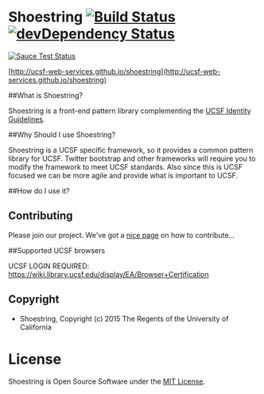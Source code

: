 # Shoestring  [![Build Status](https://travis-ci.org/ucsf-web-services/shoestring.svg?branch=master)](https://travis-ci.org/ucsf-web-services/shoestring)[![devDependency Status](https://david-dm.org/ucsf-web-services/shoestring/dev-status.svg)](https://david-dm.org/ucsf-web-services/shoestring#info=devDependencies)

[![Sauce Test Status](https://saucelabs.com/browser-matrix/shoestring.svg)](https://saucelabs.com/u/shoestring)

[http://ucsf-web-services.github.io/shoestring](http://ucsf-web-services.github.io/shoestring)

##What is Shoestring?

Shoestring is a front-end pattern library complementing the [UCSF Identity Guidelines](http://identity.ucsf.edu/website).

##Why Should I use Shoestring?

Shoestring is a UCSF specific framework, so it provides a common pattern library for UCSF. Twitter bootstrap and other frameworks will require you to modify the framework to meet UCSF standards. Also since this is UCSF focused we can be more agile and provide what is important to UCSF.

##How do I use it?

## Contributing
Please join our project. We've got a [nice page](https://github.com/ucsf-web-services/shoestring/blob/master/CONTRIBUTING.md)  on how to contribute...

##Supported UCSF browsers

UCSF LOGIN REQUIRED:
https://wiki.library.ucsf.edu/display/EA/Browser+Certification

## Copyright

* Shoestring, Copyright (c) 2015 The Regents of the University of California

# License

Shoestring is Open Source Software under the [MIT License](https://opensource.org/licenses/MIT).


